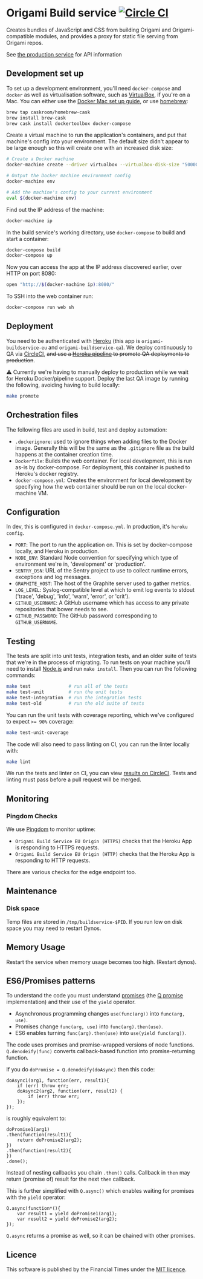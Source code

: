 # Origami Build service [![Circle CI](https://circleci.com/gh/Financial-Times/origami-build-service.svg?style=svg)](https://circleci.com/gh/Financial-Times/origami-build-service)

Creates bundles of JavaScript and CSS from building Origami and Origami-compatible modules, and provides a proxy for static file serving from Origami repos.

See [the production service](https://build.origami.ft.com/) for API information


## Development set up

To set up a development environment, you'll need `docker-compose` and `docker` as well as virtualisation software, such as [VirtualBox](https://www.virtualbox.org/), if you're on a Mac. You can either use the [Docker Mac set up guide](http://docs.docker.com/mac/step_one/), or use [homebrew](http://brew.sh/):

```sh
brew tap caskroom/homebrew-cask
brew install brew-cask
brew cask install dockertoolbox docker-compose
```

Create a virtual machine to run the application's containers, and put that machine's config into your environment. The default size didn't appear to be large enough so this will create one with an increased disk size:

```sh
# Create a Docker machine
docker-machine create --driver virtualbox --virtualbox-disk-size "50000"

# Output the Docker machine environment config
docker-machine env

# Add the machine's config to your current environment
eval $(docker-machine env)
```

Find out the IP address of the machine:

```sh
docker-machine ip
```

In the build service's working directory, use `docker-compose` to build and start a container:

```sh
docker-compose build
docker-compose up
```

Now you can access the app at the IP address discovered earlier, over HTTP on port 8080:

```sh
open "http://$(docker-machine ip):8080/"
```

To SSH into the web container run:

```sh
docker-compose run web sh
```


## Deployment

You need to be authenticated with [Heroku](https://heroku.com) (this app is `origami-buildservice-eu` and `origami-buildservice-qa`). We deploy continuously to QA via [CircleCI](https://circleci.com/gh/Financial-Times/origami-build-service), ~~and use a [Heroku pipeline](https://dashboard.heroku.com/pipelines/5d8d698d-1940-48bb-8967-e07b9e7d1272) to promote QA deployments to production~~.

:warning: Currently we're having to manually deploy to production while we wait for Heroku Docker/pipeline support. Deploy the last QA image by running the following, avoiding having to build locally:

```sh
make promote
```


## Orchestration files

The following files are used in build, test and deploy automation:

* `.dockerignore`: used to ignore things when adding files to the Docker image. Generally this will be the same as the `.gitignore` file as the build happens at the container creation time.
* `Dockerfile`: Builds the web container. For local development, this is run as-is by docker-compose. For deployment, this container is pushed to Heroku's docker registry.
* `docker-compose.yml`: Creates the environment for local development by specifying how the web container should be run on the local docker-machine VM.


## Configuration

In dev, this is configured in `docker-compose.yml`. In production, it's `heroku config`.

* `PORT`: The port to run the application on. This is set by docker-compose locally, and Heroku in production.
* `NODE_ENV`: Standard Node convention for specifying which type of environment we're in, 'development' or 'production'.
* `SENTRY_DSN`: URL of the Sentry project to use to collect runtime errors, exceptions and log messages.
* `GRAPHITE_HOST`: The host of the Graphite server used to gather metrics.
* `LOG_LEVEL`: Syslog-compatible level at which to emit log events to stdout ('trace', 'debug', 'info', 'warn', 'error', or 'crit').
* `GITHUB_USERNAME`: A GitHub username which has access to any private repositories that bower needs to see.
* `GITHUB_PASSWORD`: The GitHub password corresponding to `GITHUB_USERNAME`.


## Testing

The tests are split into unit tests, integration tests, and an older suite of tests that we're in the process of migrating. To run tests on your machine you'll need to install [Node.js](https://nodejs.org/) and run `make install`. Then you can run the following commands:

```sh
make test              # run all of the tests
make test-unit         # run the unit tests
make test-integration  # run the integration tests
make test-old          # run the old suite of tests
```

You can run the unit tests with coverage reporting, which we've configured to expect `>= 90%` coverage:

```sh
make test-unit-coverage
```

The code will also need to pass linting on CI, you can run the linter locally with:

```sh
make lint
```

We run the tests and linter on CI, you can view [results on CircleCI](https://circleci.com/gh/Financial-Times/origami-build-service). Tests and linting must pass before a pull request will be merged.


## Monitoring

### Pingdom Checks

We use [Pingdom](https://my.pingdom.com/reports/uptime#check=1299983) to monitor uptime:

- `Origami Build Service EU Origin (HTTPS)` checks that the Heroku App is responding to HTTPS requests.
- `Origami Build Service EU Origin (HTTP)` checks that the Heroku App is responding to HTTP requests.

There are various checks for the edge endpoint too.


## Maintenance

### Disk space

Temp files are stored in `/tmp/buildservice-$PID`. If you run low on disk
space you may need to restart Dynos.

## Memory Usage

Restart the service when memory usage becomes too high. (Restart dynos).


## ES6/Promises patterns

To understand the code you must understand [promises](http://www.html5rocks.com/en/tutorials/es6/promises/) (the [Q promise](https://github.com/kriskowal/q) implementation) and their use of the `yield` operator.

* Asynchronous programming changes `use(func(arg))` into `func(arg, use)`.
* Promises change `func(arg, use)` into `func(arg).then(use)`.
* ES6 enables turning `func(arg).then(use)` into  `use(yield func(arg))`.

The code uses promises and promise-wrapped versions of node functions. `Q.denodeify(func)` converts callback-based function into promise-returning function.

If you do `doPromise = Q.denodeify(doAsync)` then this code:

    doAsync1(arg1, function(err, result1){
        if (err) throw err;
        doAsync2(arg2, function(err, result2) {
            if (err) throw err;
        });
    });

is roughly equivalent to:

    doPromise1(arg1)
    .then(function(result1){
        return doPromise2(arg2);
    })
    .then(function(result2){
    })
    .done();

Instead of nesting callbacks you chain `.then()` calls. Callback in `then` may return (promise of) result for the next `then` callback.

This is further simplified with `Q.async()` which enables waiting for promises with the `yield` operator:

    Q.async(function*(){
        var result1 = yield doPromise1(arg1);
        var result2 = yield doPromise2(arg2);
    });

`Q.async` returns a promise as well, so it can be chained with other promises.


## Licence

This software is published by the Financial Times under the [MIT licence](http://opensource.org/licenses/MIT).
